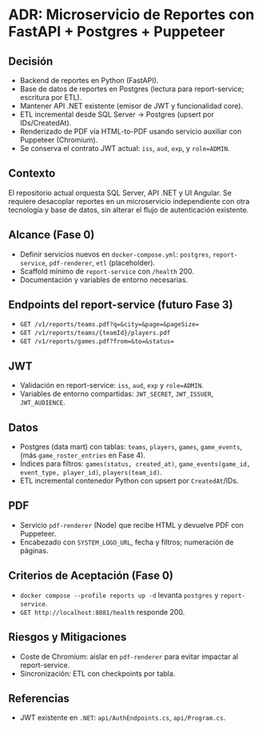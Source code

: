 # ADR: Microservicio de Reportes con FastAPI + Postgres + Puppeteer

## Decisión
- Backend de reportes en Python (FastAPI).
- Base de datos de reportes en Postgres (lectura para report-service; escritura por ETL).
- Mantener API .NET existente (emisor de JWT y funcionalidad core).
- ETL incremental desde SQL Server → Postgres (upsert por IDs/CreatedAt).
- Renderizado de PDF vía HTML-to-PDF usando servicio auxiliar con Puppeteer (Chromium).
- Se conserva el contrato JWT actual: `iss`, `aud`, `exp`, y `role=ADMIN`.

## Contexto
El repositorio actual orquesta SQL Server, API .NET y UI Angular. Se requiere desacoplar reportes en un microservicio independiente con otra tecnología y base de datos, sin alterar el flujo de autenticación existente.

## Alcance (Fase 0)
- Definir servicios nuevos en `docker-compose.yml`: `postgres`, `report-service`, `pdf-renderer`, `etl` (placeholder).
- Scaffold mínimo de `report-service` con `/health` 200.
- Documentación y variables de entorno necesarias.

## Endpoints del report-service (futuro Fase 3)
- `GET /v1/reports/teams.pdf?q=&city=&page=&pageSize=`
- `GET /v1/reports/teams/{teamId}/players.pdf`
- `GET /v1/reports/games.pdf?from=&to=&status=`

## JWT
- Validación en report-service: `iss`, `aud`, `exp` y `role=ADMIN`.
- Variables de entorno compartidas: `JWT_SECRET`, `JWT_ISSUER`, `JWT_AUDIENCE`.

## Datos
- Postgres (data mart) con tablas: `teams`, `players`, `games`, `game_events`, (más `game_roster_entries` en Fase 4).
- Índices para filtros: `games(status, created_at)`, `game_events(game_id, event_type, player_id)`, `players(team_id)`.
- ETL incremental contenedor Python con upsert por `CreatedAt`/IDs.

## PDF
- Servicio `pdf-renderer` (Node) que recibe HTML y devuelve PDF con Puppeteer.
- Encabezado con `SYSTEM_LOGO_URL`, fecha y filtros; numeración de páginas.

## Criterios de Aceptación (Fase 0)
- `docker compose --profile reports up -d` levanta `postgres` y `report-service`.
- `GET http://localhost:8081/health` responde 200.

## Riesgos y Mitigaciones
- Coste de Chromium: aislar en `pdf-renderer` para evitar impactar al report-service.
- Sincronización: ETL con checkpoints por tabla.

## Referencias
- JWT existente en `.NET`: `api/AuthEndpoints.cs`, `api/Program.cs`.
